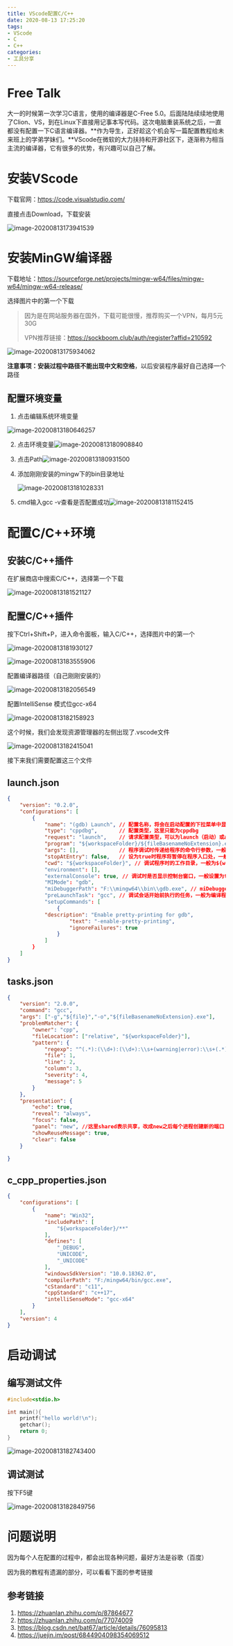 ```yaml
---
title: VScode配置C/C++
date: 2020-08-13 17:25:20
tags:
- VScode
- C
- C++
categories: 
- 工具分享
---
```

# Free Talk

大一的时候第一次学习C语言，使用的编译器是C-Free 5.0。后面陆陆续续地使用了Clion、VS，到在Linux下直接用记事本写代码。这次电脑重装系统之后，一直都没有配置一下C语言编译器。**作为导生，正好趁这个机会写一篇配置教程给未来班上的学弟学妹们。**VScode在微软的大力扶持和开源社区下，逐渐称为相当主流的编译器，它有很多的优势，有兴趣可以自己了解。
<!--more-->

# 安装VScode

下载官网：https://code.visualstudio.com/

直接点击Download，下载安装

![image-20200813173941539](https://i.loli.net/2020/08/13/Ylp6EbHky1Lig5o.png)

# 安装MinGW编译器

下载地址：https://sourceforge.net/projects/mingw-w64/files/mingw-w64/mingw-w64-release/

选择图片中的第一个下载

> 因为是在网站服务器在国外，下载可能很慢，推荐购买一个VPN，每月5元30G
>
> VPN推荐链接：https://sockboom.club/auth/register?affid=210592

![image-20200813175934062](https://i.loli.net/2020/08/13/zWJrsAwHNiYZVbQ.png)

**注意事项：**安装过程中路径不能出现**中文和空格**，以后安装程序最好自己选择一个路径

## 配置环境变量

1.  点击编辑系统环境变量

![image-20200813180646257](https://i.loli.net/2020/08/13/yzcUV5WA2MOYRpB.png)

2. 点击环境变量![image-20200813180908840](https://i.loli.net/2020/08/13/sGhumn8LFfH4JEq.png)

3. 点击Path![image-20200813180931500](https://i.loli.net/2020/08/13/2OqDH98A7xcsGoi.png)

4. 添加刚刚安装的mingw下的bin目录地址

   ![image-20200813181028331](https://i.loli.net/2020/08/13/7KGoyvR6nPO2peS.png)

5. cmd输入gcc -v查看是否配置成功![image-20200813181152415](https://i.loli.net/2020/08/13/NzrE5F8IcYf7d9t.png)

# 配置C/C++环境

## 安装C/C++插件

在扩展商店中搜索C/C++，选择第一个下载

![image-20200813181521127](https://i.loli.net/2020/08/13/Hj8IXUbrns6WmPN.png)

## 配置C/C++插件

按下Ctrl+Shift+P，进入命令面板，输入C/C++，选择图片中的第一个

![image-20200813181930127](https://i.loli.net/2020/08/13/wGKVqJ4I9SkUhCD.png)

![image-20200813183555906](https://i.loli.net/2020/08/13/mlVbNa1SFefyOnr.png)

配置编译器路径（自己刚刚安装的）

![image-20200813182056549](https://i.loli.net/2020/08/13/S5E2nhz891wsAjc.png)

配置IntelliSense 模式位gcc-x64

![image-20200813182158923](https://i.loli.net/2020/08/13/r7u58U4yGVADmOn.png)

这个时候，我们会发现资源管理器的左侧出现了.vscode文件

![image-20200813182415041](https://i.loli.net/2020/08/13/Ub4DP3wYeMNmln9.png)

接下来我们需要配置这三个文件

## launch.json

```json
{
    "version": "0.2.0",  
    "configurations": [  
        {  
            "name": "(gdb) Launch", // 配置名称，将会在启动配置的下拉菜单中显示
            "type": "cppdbg",       // 配置类型，这里只能为cppdbg
            "request": "launch",    // 请求配置类型，可以为launch（启动）或attach（附加）  
            "program": "${workspaceFolder}/${fileBasenameNoExtension}.exe",// 将要进行调试的程序的路径  
            "args": [],             // 程序调试时传递给程序的命令行参数，一般设为空即可  
            "stopAtEntry": false,   // 设为true时程序将暂停在程序入口处，一般设置为false  
            "cwd": "${workspaceFolder}", // 调试程序时的工作目录，一般为${workspaceFolder}即代码所在目录  
            "environment": [],  
            "externalConsole": true, // 调试时是否显示控制台窗口，一般设置为true显示控制台  
            "MIMode": "gdb",  
            "miDebuggerPath": "F:\\mingw64\\bin\\gdb.exe", // miDebugger的路径，注意这里要与MinGw的路径对应  
            "preLaunchTask": "gcc", // 调试会话开始前执行的任务，一般为编译程序，c++为g++, c为gcc  
            "setupCommands": [  
                {   
            "description": "Enable pretty-printing for gdb",  
                    "text": "-enable-pretty-printing",  
                    "ignoreFailures": true  
                }  
            ]  
        }  
    ]  
}
```

## tasks.json

```json
{
    "version": "2.0.0",
    "command": "gcc",
    "args": ["-g","${file}","-o","${fileBasenameNoExtension}.exe"],    // 编译命令参数
    "problemMatcher": {
        "owner": "cpp",
        "fileLocation": ["relative", "${workspaceFolder}"],
        "pattern": {
            "regexp": "^(.*):(\\d+):(\\d+):\\s+(warning|error):\\s+(.*)$",
            "file": 1,
            "line": 2,
            "column": 3,
            "severity": 4,
            "message": 5
        }
    },
    "presentation": {
        "echo": true,
        "reveal": "always",
        "focus": false,
        "panel": "new", //这里shared表示共享，改成new之后每个进程创建新的端口
        "showReuseMessage": true,
        "clear": false
    }

}
```

## c_cpp_properties.json

```json
{
    "configurations": [
        {
            "name": "Win32",
            "includePath": [
                "${workspaceFolder}/**"
            ],
            "defines": [
                "_DEBUG",
                "UNICODE",
                "_UNICODE"
            ],
            "windowsSdkVersion": "10.0.18362.0",
            "compilerPath": "F:/mingw64/bin/gcc.exe",
            "cStandard": "c11",
            "cppStandard": "c++17",
            "intelliSenseMode": "gcc-x64"
        }
    ],
    "version": 4
}
```

# 启动调试

## 编写测试文件

```C
#include<stdio.h>

int main(){
    printf("hello world!\n");
    getchar();
    return 0;
}
```

![image-20200813182743400](https://i.loli.net/2020/08/13/xB9GJj5pEOwArPN.png)

## 调试测试

按下F5键

![image-20200813182849756](https://i.loli.net/2020/08/13/6QXv1gfn7srRGa9.png)

# 问题说明

因为每个人在配置的过程中，都会出现各种问题，最好方法是谷歌（百度）

因为我的教程有遗漏的部分，可以看看下面的参考链接

## 参考链接

1. https://zhuanlan.zhihu.com/p/87864677
2. https://zhuanlan.zhihu.com/p/77074009
3. https://blog.csdn.net/bat67/article/details/76095813
4. https://juejin.im/post/6844904098354069512